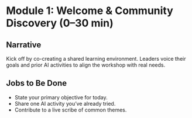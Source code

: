 # Module 1: Welcome & Community Discovery (0–30 min)

## Narrative 
Kick off by co-creating a shared learning environment. Leaders voice their goals and prior AI activities to align the workshop with real needs.

## Jobs to Be Done
* State your primary objective for today.
* Share one AI activity you’ve already tried.
* Contribute to a live scribe of common themes.
